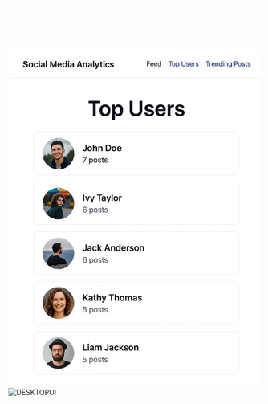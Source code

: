 ![Mobile UI](https://github.com/divesh0001/E22CSEU1471/raw/main/mobile%20ui.jpg) 
![DESKTOPUI](https://github.com/divesh0001/E22CSEU1471/raw/main/DESKTOPUI.jpg)
